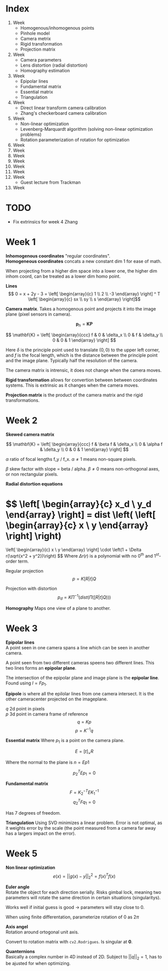 # Index
1. Week
   - Homogenous/inhomogenous points
   - Pinhole model
   - Camera metrix
   - Rigid transformation
   - Projection matrix
2. Week
   - Camera parameters
   - Lens distortion (radial distortion)
   - Homography estimation
3. Week
   - Epipolar lines
   - Fundamental matrix
   - Essential matrix
   - Triangulation
4. Week
   - Direct linear transform camera calibration
   - Zhang's checkerboard camera calibration
5. Week
   - Non-linear optimization
   - Levenberg-Marquardt algorithm (solving non-linear optimization problems)
   - Rotation parameterization of rotation for optimization
6. Week
7. Week
8. Week
9. Week
0. Week
1. Week
2. Week
   - Guest lecture from Trackman
3. Week


# TODO
 - Fix extrinsics for week 4 Zhang


# Week 1
**Inhomogenous coordinates** "regular coordinates".  
**Homogeneous coordinates** concats a new constant dim 1 for ease of math.

When projecting from a higher dim space into a lower one, the higher dim inhom coord, can be treated as a lower dim homo point.

**Lines**
$$
0 = x + 2y - 3 = 
\left[
\begin{array}{c}
1 \\
2 \\
-3
\end{array}
\right] ^ T
\left[
\begin{array}{c}
sx \\
sy \\
s
\end{array}
\right]$$


**Camera matrix**. Takes a homogenous point and projects it into the image plane (pixel sensors in camera).

$$\mathbf{p}_h = \mathbf{KP}$$

$$
\mathbf{K} = \left[
\begin{array}{ccc}
f & 0 & \delta_x \\
0 & f & \delta_y \\
0 & 0 & 1
\end{array}
\right]
$$

Here $\delta$ is the principle point used to translate $(0,0)$ to the upper left corner, and $f$ is the focal length, which is the distance between the principle point and the image plane. Typically half the resolution of the camera.

The camera matrix is intrensic, it does not change when the camera moves.

**Rigid transformation** allows for convertion between between coordinates systems. This is extrinsic as it changes when the camera moves.

**Projection matrix** is the product of the camera matrix and the rigid transformations.


# Week 2

**Skewed camera matrix**

$$
\mathbf{K} = \left[
\begin{array}{ccc}
f & \beta f & \delta_x \\
0 & \alpha f & \delta_y \\
0 & 0 & 1
\end{array}
\right]
$$

$\alpha$ ratio of focal lengths f_y / f_x. $\alpha \neq 1$ means non-square pixels.

$\beta$ skew factor with slope = beta / alpha. $\beta \neq 0$ means non-orthogonal axes, or non rectangular pixels.


**Radial distortion equations**

$$
\left[
\begin{array}{c}
x_d \\
y_d
\end{array}
\right]
 = dist \left(
\left[
\begin{array}{c}
x \\
y
\end{array}
\right]
 \right)
=
\left[
\begin{array}{c}
x \\
y
\end{array}
\right]
\cdot \left(1 + \Delta r(\sqrt{x^2 + y^2})\right)
$$
Where $\Delta r(r)$ is a polynomial with no $0^{th}$ and $1^{st}$-order term.

Regular projection
$$p = K[R|t]Q$$

Projection with distortion
$$p_d = K\Pi^{-1}(dist(\Pi([R|t]Q)))$$


**Homography** Maps one view of a plane to another.


# Week 3


**Epipolar lines**  
A point seen in one camera spans a line which can be seen in another camera.

A point seen from two different cameras speens two different lines. This two lines forms an **epipolar plane**.

The intersection of the epipolar plane and image plane is the **epipolar line**. Found using $l=Fp_1$.

**Epipole** is where all the epilolar lines from one camera intersect. It is the other cameracenter projected on the imageplane.

$q$ 2d point in pixels  
$p$ 3d point in camera frame of reference  
$$q = Kp$$
$$p = K^{-1}q$$


**Essential matrix**
Where $p_1$ is a point on the camera plane.

$$E=[t]_\times R$$

Where the normal to the plane is $n=Ep1$

$$p_2^TEp_1=0$$

**Fundamental matrix**  
$$F=K_2^{-T}EK_1^{-1}$$
$$q_2^TFq_1=0$$

Has 7 degrees of freedom.


**Triangulation**
Using SVD minimizes a linear problem. Error is not optimal, as it weights error by the scale (the point measured from a camera far away has a largers impact on the error).


# Week 5

**Non linear optimization**  
$$e(x) = ||g(x) - y||_2^2 = f(x)^Tf(x)$$

**Euler angle**  
Rotate the object for each direction serially. Risks gimbal lock, meaning two parameters will rotate the same direction in certain situations (singularitys).

Works well if initial guess is good -> parameters will stay close to 0.

When using finite differentation, parameterize rotation of 0 as $2\pi$


**Axis angel**  
Rotation around ortogonal unit axis.

Convert to rotation matrix with `cv2.Rodrigues`. Is singular at **0**.


**Quanternions**  
Basically a complex number in 4D instead of 2D. Subject to $||q||_2=1$, has to be ajusted for when optimizing.


 
<!-- 
$$
\left[
\begin{array}{c}
 \\

\end{array}
\right]
$$
-->